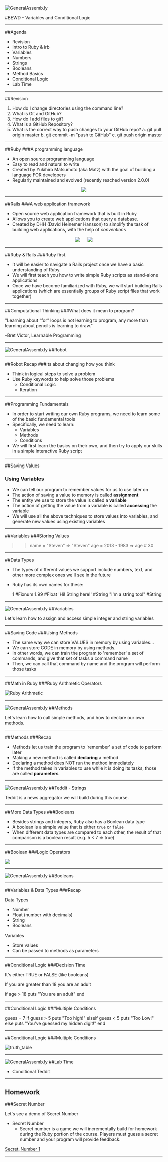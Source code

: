 ![GeneralAssemb.ly](https://github.com/generalassembly/ga-ruby-on-rails-for-devs/raw/master/images/ga.png "GeneralAssemb.ly")

#BEWD - Variables and Conditional Logic

---


##Agenda

* Revision
* Intro to Ruby & irb
*   Variables
  *   Numbers
  * Strings
  * Booleans
*   Method Basics
*   Conditional Logic
*   Lab Time

---

##Revision
1.  How do I change directories using the command line?
2.  What is Git and GitHub?
3.  How do I add files to git?
4.  What is a GitHub Repository?
5.  What is the correct way to push changes to your GitHub repo?
  a. git pull origin master
  b. git commit -m "push to GitHub"
  c. git push origin master

---

##Ruby
###A programming language

* An open source programming language
* Easy to read and natural to write
* Created by Yukihiro Matsumoto (aka Matz) with the goal of building a language FOR developers
* Regularly maintained and evolved (recently reached version 2.0.0)

<div style="text-align:center;">
  <img src="../../assets/ruby/ruby_img.png" />
</div>

---

##Rails
###A web application framework

* Open source web application framework that is built in Ruby
* Allows you to create web applications that query a database.
* Created by DHH (David Heinemer Hansson) to simplify the task of building web applications, with the help of _conventions_

<div style="text-align:center;">
  <img src="../../assets/rails/dhh.jpg" style="margin-right:20px;"/>
  <img src="../../assets/rails/rails.png" />
</div>


---


##Ruby & Rails
###Ruby first.

* It will be easier to navigate a Rails project once we have a basic understanding of Ruby.
* We will first teach you how to write simple Ruby scripts as stand-alone applications
* Once we have become familiarized with Ruby, we will start building Rails applications (which are essentially groups of Ruby script files that work together)

---

##Computational Thinking
###What does it mean to program?

"Learning about “for” loops is not learning to program, any more than learning about pencils is learning to draw."

 –Bret Victor, Learnable Programming

---

![GeneralAssemb.ly](http://studio.generalassemb.ly/GA_Slide_Assets/Code_along_icon_md.png)
##Robot


---

##Robot Recap
###Its about changing how you think
* Think in logical steps to solve a problem
* Use Ruby keywords to help solve those problems
  * Conditional Logic
  * Iteration

---

##Programming Fundamentals
* In order to start writing our own Ruby programs, we need to learn some of the basic fundamental tools
* Specifically, we need to learn:
  * Variables
  * Methods
  * Conditions
* We will first learn the basics on their own, and then try to apply our skills in a simple interactive Ruby script

---


##Saving Values
### Using Variables

* We can tell our program to remember values for us to use later on
* The action of saving a value to memory is called **assignment**
* The entity we use to store the value is called a **variable**
* The action of getting the value from a variable is called **accessing** the variable
* We will use all the above techniques to store values into variables, and generate new values using existing variables

---


##Variables
###Storing Values

  >> name = "Steven"
   => "Steven"
  >> age = 2013 - 1983
   => age # 30
---

##Data Types

* The types of different values we support include numbers, text, and other more complex ones we'll see in the future
* Ruby has its own names for these:

    1           #Fixnum
    1.99          #Float
    'Hi! String here!'    #String
    "I'm a string tool"   #String

---


![GeneralAssemb.ly](http://studio.generalassemb.ly/GA_Slide_Assets/Code_along_icon_md.png)
##Variables

Let's learn how to assign and access simple integer and string variables

---


##Saving Code
###Using Methods

* The same way we can store VALUES in memory by using variables…
* We can store CODE in memory by using methods.
* In other words, we can train the program to 'remember' a set of commands, and give that set of tasks a command name
* Then, we can call that command by name and the program will perform those tasks

---

##Math in Ruby
###Ruby Arithmetic Operators

![Ruby Arithmetic](../../assets/ruby/ruby_arithmetic.jpg)

---


![GeneralAssemb.ly](http://studio.generalassemb.ly/GA_Slide_Assets/Code_along_icon_md.png)
##Methods

Let's learn how to call simple methods, and how to declare our own methods.

---

##Methods
###Recap

* Methods let us train the program to 'remember' a set of code to perform later
* Making a new method is called **declaring** a method
* Declaring a method does NOT run the method immediately
* If the method takes in variables to use while it is doing its tasks, those are called **parameters**

---


![GeneralAssemb.ly](http://studio.generalassemb.ly/GA_Slide_Assets/Code_along_icon_md.png)
##Teddit - Strings

Teddit is a news aggregator we will build during this course.

---


##More Data Types
###Booleans

* Besides strings and integers, Ruby also has a Boolean data type
* A boolean is a simple value that is either ```true``` or ```false```
* When different data types are compared to each other, the result of that comparison is a boolean result (e.g. 5 < 7 => true)

---


##Boolean
###Logic Operators


![](../../assets/ruby/logic_operators.png)


---

![GeneralAssemb.ly](http://studio.generalassemb.ly/GA_Slide_Assets/Code_along_icon_md.png)
##Booleans

---


##Variables & Data Types
###Recap

Data Types

* Number
* Float (number with decimals)
* String
* Booleans

Variables

* Store values
* Can be passed to methods as parameters

---

##Conditional Logic
###Decision Time

It's either TRUE or FALSE (like booleans)

If you are greater than 18
you are an adult

  if age > 18
    puts "You are an adult"
  end

---


##Conditional Logic
###Multiple Conditions


  guess = 7
  if guess > 5
    puts "Too high!"
  elseif guess < 5
    puts "Too Low!"
  else
    puts "You've guessed my hidden digit!"
  end

---

##Conditional Logic
###Multiple Conditions

![truth_table](../../assets/ruby/truth_table.png)

---

![GeneralAssemb.ly](http://studio.generalassemb.ly/GA_Slide_Assets/Exercise_icon_md.png)
##Lab Time
*   Conditional Teddit

---


## Homework
###Secret Number

Let's see a demo of Secret Number

* Secret Number
  * Secret number is a game we will incrementally build for homework during the Ruby portion of the course.
    Players must guess a secret number and your program will provide feedback.

[Secret_Number 1](../../Homework/Ruby/Secret_Number/secret_number.rb)

---

